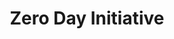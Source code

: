 ---
title: Zero Day Initiative
description: A list of all publicly disclosed vulnerabilities discovered by Zero Day Initiative researchers. While the affected vendor is working on a patch for these vulnerabilities, Trend Micro customers are protected from exploitation by security filters delivered ahead of public disclosure.
url: https://www.zerodayinitiative.com/advisories/published/
image:
    # url: '/assets/images/cafe.png'
    # alt: 'Cafe'
tags: ['advisory', 'cve', 'vulnerability']
pubDate: 2023-11-12
draft: false
---